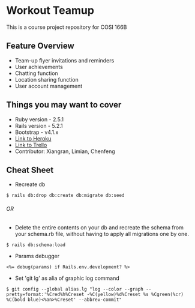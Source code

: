 # Workout Teamup
This is a course project repository for COSI 166B
 
## Feature Overview
* Team-up flyer invitations and reminders
* User achievements
* Chatting function
* Location sharing function
* User account management
 
## Things you may want to cover
* Ruby version - 2.5.1 
* Rails version - 5.2.1
* Bootstrap - v4.1.x
* [Link to Heroku](https://workout-teamup.herokuapp.com/)
* [Link to Trello](https://trello.com/b/pVBKKavl/teamup)
* Contributor: Xiangran, Limian, Chenfeng

## Cheat Sheet
* Recreate db
``` 
$ rails db:drop db:create db:migrate db:seed
```
###### OR  
* Delete the entire contents on your db and recreate the schema from your schema.rb file, without having to apply all migrations one by one.
```
$ rails db:schema:load
``` 

* Params debugger
```
<%= debug(params) if Rails.env.development? %>
```

* Set 'git lg' as alia of graphic log command
```
$ git config --global alias.lg "log --color --graph --pretty=format:'%Cred%h%Creset -%C(yellow)%d%Creset %s %Cgreen(%cr) %C(bold blue)<%an>%Creset' --abbrev-commit"
```